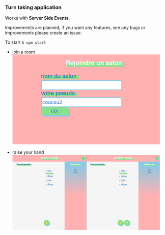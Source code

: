 ### Turn taking application

Works with **Server Side Events**.

Improvements are planned, if you want any features, see any bugs or improvements please create an issue.

To start `$ npm start`

- join a room
![join a room](https://github.com/alois-dr/sse-taking-turn-app/blob/main/capure1.png?raw=true)

- raise your hand
![raise your hand](https://github.com/alois-dr/sse-taking-turn-app/blob/main/capture2.png?raw=true)
